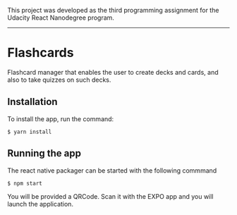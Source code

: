 This project was developed as the third programming assignment for the Udacity React Nanodegree program.

----

# Flashcards

Flashcard manager that enables the user to create decks and cards, and also to take quizzes on such decks.

## Installation

To install the app, run the command:

```
$ yarn install
```

## Running the app

The react native packager can be started with the following commmand

```
$ npm start
```

You will be provided a QRCode. Scan it with the EXPO app and you will launch the application.
